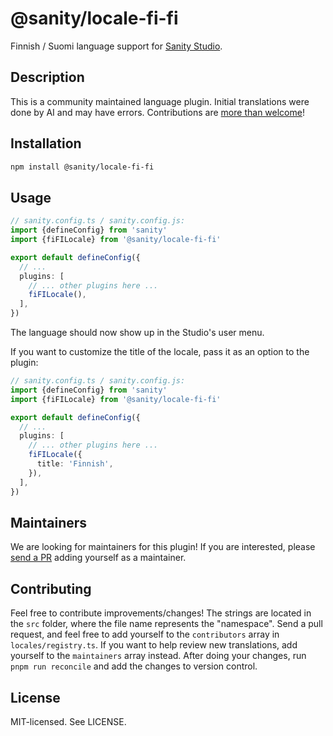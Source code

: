 # @sanity/locale-fi-fi

Finnish / Suomi language support for [Sanity Studio](https://www.sanity.io/).

## Description

This is a community maintained language plugin. Initial translations were done by AI and may have errors. Contributions are [more than welcome](#contributing)!

## Installation

```sh
npm install @sanity/locale-fi-fi
```

## Usage

```ts
// sanity.config.ts / sanity.config.js:
import {defineConfig} from 'sanity'
import {fiFILocale} from '@sanity/locale-fi-fi'

export default defineConfig({
  // ...
  plugins: [
    // ... other plugins here ...
    fiFILocale(),
  ],
})
```

The language should now show up in the Studio's user menu.

If you want to customize the title of the locale, pass it as an option to the plugin:

```ts
// sanity.config.ts / sanity.config.js:
import {defineConfig} from 'sanity'
import {fiFILocale} from '@sanity/locale-fi-fi'

export default defineConfig({
  // ...
  plugins: [
    // ... other plugins here ...
    fiFILocale({
      title: 'Finnish',
    }),
  ],
})
```

## Maintainers

We are looking for maintainers for this plugin!
If you are interested, please [send a PR](/CONTRIBUTING.md#maintaining-a-locale) adding yourself as a maintainer.

## Contributing

Feel free to contribute improvements/changes! The strings are located in the `src` folder, where the file name represents the "namespace". Send a pull request, and feel free to add yourself to the `contributors` array in `locales/registry.ts`. If you want to help review new translations, add yourself to the `maintainers` array instead. After doing your changes, run `pnpm run reconcile` and add the changes to version control.

## License

MIT-licensed. See LICENSE.
